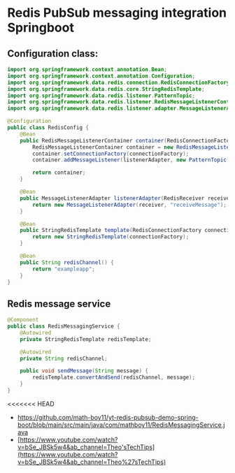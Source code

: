 # Redis PubSub messaging integration Springboot

## Configuration class:

```java
import org.springframework.context.annotation.Bean;
import org.springframework.context.annotation.Configuration;
import org.springframework.data.redis.connection.RedisConnectionFactory;
import org.springframework.data.redis.core.StringRedisTemplate;
import org.springframework.data.redis.listener.PatternTopic;
import org.springframework.data.redis.listener.RedisMessageListenerContainer;
import org.springframework.data.redis.listener.adapter.MessageListenerAdapter;

@Configuration
public class RedisConfig {
    @Bean
    public RedisMessageListenerContainer container(RedisConnectionFactory connectionFactory, MessageListenerAdapter listenerAdapter) {
        RedisMessageListenerContainer container = new RedisMessageListenerContainer();
        container.setConnectionFactory(connectionFactory);
        container.addMessageListener(listenerAdapter, new PatternTopic(redisChannel()));

        return container;
    }

    @Bean
    public MessageListenerAdapter listenerAdapter(RedisReceiver receiver) {
        return new MessageListenerAdapter(receiver, "receiveMessage");
    }

    @Bean
    public StringRedisTemplate template(RedisConnectionFactory connectionFactory) {
        return new StringRedisTemplate(connectionFactory);
    }

    @Bean
    public String redisChannel() {
        return "exampleapp";
    }
}
```


## Redis message service

```java
@Component
public class RedisMessagingService {
    @Autowired
    private StringRedisTemplate redisTemplate;

    @Autowired
    private String redisChannel;

    public void sendMessage(String message) {
        redisTemplate.convertAndSend(redisChannel, message);
    }
}
```


<<<<<<< HEAD

* <https://github.com/math-boy11/yt-redis-pubsub-demo-spring-boot/blob/main/src/main/java/com/mathboy11/RedisMessagingService.java>
* [https://www.youtube.com/watch?v=bSe_JBSk5w4&ab_channel=Theo'sTechTips](https://www.youtube.com/watch?v=bSe_JBSk5w4&ab_channel=Theo%27sTechTips)



